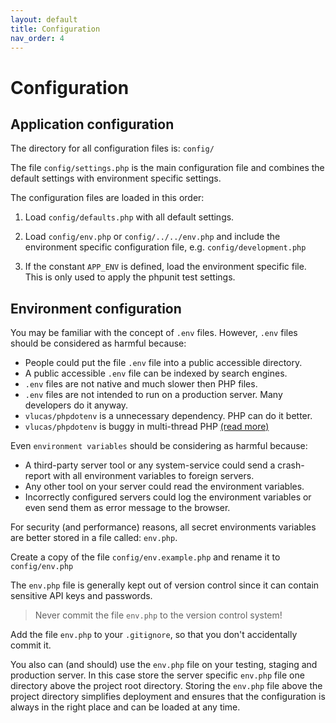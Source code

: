 ```yaml
---
layout: default
title: Configuration
nav_order: 4
---
```


# Configuration

## Application configuration 

The directory for all configuration files is: `config/`

The file `config/settings.php` is the main configuration file and combines 
the default settings with environment specific settings. 

The configuration files are loaded in this order:

1. Load `config/defaults.php` with all default settings.

2. Load `config/env.php` or `config/../../env.php` and include the environment specific configuration file, e.g. `config/development.php`

3. If the constant `APP_ENV` is defined, load the environment specific file. 
This is only used to apply the phpunit test settings.

## Environment configuration

You may be familiar with the concept of `.env` files. 
However, `.env` files should be considered as harmful because:

* People could put the file `.env` file into a public accessible directory.
* A public accessible `.env` file can be indexed by search engines.
* `.env` files are not native and much slower then PHP files.
* `.env` files are not intended to run on a production server. Many developers do it anyway.
* `vlucas/phpdotenv` is a unnecessary dependency. PHP can do it better.
* `vlucas/phpdotenv` is buggy in multi-thread PHP [(read more)](https://github.com/craftcms/cms/issues/3631)

Even `environment variables` should be considering as harmful because:

* A third-party server tool or any system-service could send a crash-report with all environment variables to foreign servers.
* Any other tool on your server could read the environment variables.
* Incorrectly configured servers could log the environment variables or even send them as error message to the browser. 

For security (and performance) reasons, all secret environments variables 
are better stored in a file called: `env.php`.

Create a copy of the file `config/env.example.php` and rename it to
`config/env.php`

The `env.php` file is generally kept out of version control since it can contain sensitive API keys and passwords.
 
> Never commit the file `env.php` to the version control system!

Add the file `env.php` to your `.gitignore`, so that you don't accidentally commit it.

You also can (and should) use the `env.php` file on your testing, staging and production server.
In this case store the server specific `env.php` file one directory above the project root directory.
Storing the `env.php` file above the project directory simplifies deployment and ensures that the configuration is always in the right place and can be loaded at any time.
